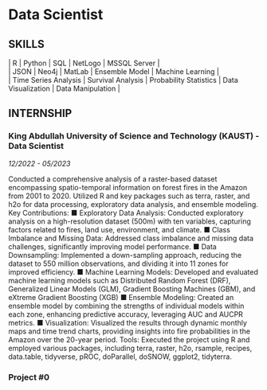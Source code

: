 # Data Scientist

## SKILLS

|   R                       |   Python              |   SQL                     |   NetLogo             |   MSSQL Server        |<br />
|   JSON                    |   Neo4j               |   MatLab                  |   Ensemble Model      |   Machine Learning    |<br />
|   Time Series Analysis    |   Survival Analysis   |   Probability Statistics  |   Data Visualization  |   Data Manipulation   |

## INTERNSHIP

### King Abdullah University of Science and Technology (KAUST) - Data Scientist
_12/2022 - 05/2023_

Conducted a comprehensive analysis of a raster-based dataset encompassing spatio-temporal information on forest fires in the Amazon from 2001 to 2020. Utilized R and key packages such as terra, raster, and h2o for data processing, exploratory data analysis, and ensemble modeling.
Key Contributions:
 ■	Exploratory Data Analysis: Conducted exploratory analysis on a high-resolution dataset (500m) with ten variables, capturing factors related to fires, land use, environment, and climate.
 ■	Class Imbalance and Missing Data: Addressed class imbalance and missing data challenges, significantly improving model performance.
 ■	Data Downsampling: Implemented a down-sampling approach, reducing the dataset to 550 million observations, and dividing it into 11 zones for improved efficiency.
 ■	Machine Learning Models: Developed and evaluated machine learning models such as Distributed Random Forest (DRF), Generalized Linear Models (GLM), Gradient Boosting Machines (GBM), and eXtreme Gradient Boosting (XGB)
 ■	Ensemble Modeling: Created an ensemble model by combining the strengths of individual models within each zone, enhancing predictive accuracy, leveraging AUC and AUCPR metrics.
 ■	Visualization: Visualized the results through dynamic monthly maps and time trend charts, providing insights into fire probabilities in the Amazon over the 20-year period.
Tools: Executed the project using R and employed various packages, including terra, raster, h2o, rsample, recipes, data.table, tidyverse, pROC, doParallel, doSNOW, ggplot2, tidyterra.


### Project #0

